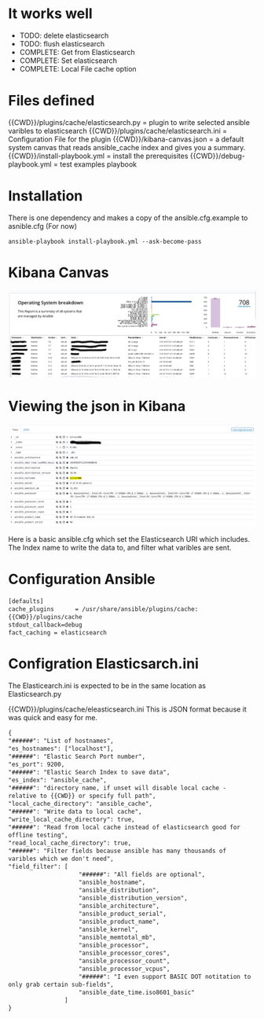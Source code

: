 # It works well

* TODO: delete elasticsearch
* TODO: flush elasticsearch
* COMPLETE: Get from Elasticsearch
* COMPLETE: Set elasticsearch
* COMPLETE: Local File cache option 

# Files defined 
{{CWD}}/plugins/cache/elasticsearch.py  = plugin to write selected ansible varibles to elasticsearch
{{CWD}}/plugins/cache/elasticsearch.ini = Configuration File for the plugin
{{CWD}}/kibana-canvas.json   = a default system canvas that reads ansible_cache index and gives you a summary.
{{CWD}}/install-playbook.yml = install the prerequisites
{{CWD}}/debug-playbook.yml   = test examples playbook

# Installation

There is one dependency and makes a copy of the ansible.cfg.example to asnible.cfg (For now)

```
ansible-playbook install-playbook.yml --ask-become-pass
```

# Kibana Canvas
![Canvas](https://github.com/eperry/ansible-plugin-cache-elasticsearch/raw/master/images/Canvas.png)


# Viewing the json in Kibana
![Json](https://github.com/eperry/ansible-plugin-cache-elasticsearch/raw/master/images/json.png)

Here is a basic ansible.cfg which set the Elasticsearch URI  which includes. The Index name to write the data to, and filter what varibles are sent.

# Configuration Ansible

```
[defaults]
cache_plugins      = /usr/share/ansible/plugins/cache:{{CWD}}/plugins/cache
stdout_callback=debug
fact_caching = elasticsearch
```

# Configration Elasticsarch.ini

The Elasticearch.ini is expected to be in the same location as Elasticsearch.py

{{CWD}}/plugins/cache/eleasticsearch.ini
This is JSON format because it was quick and easy for me. 

```
{
"######": "List of hostnames",
"es_hostnames": ["localhost"],
"######": "Elastic Search Port number",
"es_port": 9200,
"######": "Elastic Search Index to save data",
"es_index": "ansible_cache",
"######": "directory name, if unset will disable local cache - relative to {{CWD}} or specify full path",
"local_cache_directory": "ansible_cache",
"######": "Write data to local cache",
"write_local_cache_directory": true,
"######": "Read from local cache instead of elasticsearch good for offline testing",
"read_local_cache_directory": true,
"######": "Filter fields because ansible has many thousands of varibles which we don't need",
"field_filter": [
                    "######": "All fields are optional",
                    "ansible_hostname",
                    "ansible_distribution",
                    "ansible_distribution_version",
                    "ansible_architecture",
                    "ansible_product_serial",
                    "ansible_product_name",
                    "ansible_kernel",
                    "ansible_memtotal_mb",
                    "ansible_processor",
                    "ansible_processor_cores",
                    "ansible_processor_count",
                    "ansible_processor_vcpus",
                    "######": "I even support BASIC DOT notitation to only grab certain sub-fields",
                    "ansible_date_time.iso8601_basic"
                ]
}
```


